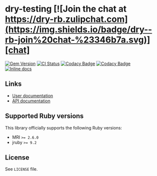 <!--- this file is synced from dry-rb/template-gem project -->
[gem]: https://rubygems.org/gems/dry-testing
[actions]: https://github.com/dry-rb/dry-testing/actions
[codacy]: https://www.codacy.com/gh/dry-rb/dry-testing
[chat]: https://dry-rb.zulipchat.com
[inchpages]: http://inch-ci.org/github/dry-rb/dry-testing

# dry-testing [![Join the chat at https://dry-rb.zulipchat.com](https://img.shields.io/badge/dry--rb-join%20chat-%23346b7a.svg)][chat]

[![Gem Version](https://badge.fury.io/rb/dry-testing.svg)][gem]
[![CI Status](https://github.com/dry-rb/dry-testing/workflows/ci/badge.svg)][actions]
[![Codacy Badge](https://api.codacy.com/project/badge/Grade/codacy-id)][codacy]
[![Codacy Badge](https://api.codacy.com/project/badge/Coverage/codacy-id)][codacy]
[![Inline docs](http://inch-ci.org/github/dry-rb/dry-testing.svg?branch=master)][inchpages]

## Links

* [User documentation](https://dry-rb.org/gems/dry-testing)
* [API documentation](http://rubydoc.info/gems/dry-testing)

## Supported Ruby versions

This library officially supports the following Ruby versions:

* MRI `>= 2.6.0`
* jruby `>= 9.2`

## License

See `LICENSE` file.

